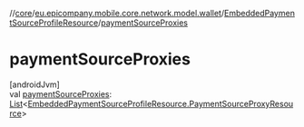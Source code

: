 //[core](../../../index.md)/[eu.epicompany.mobile.core.network.model.wallet](../index.md)/[EmbeddedPaymentSourceProfileResource](index.md)/[paymentSourceProxies](payment-source-proxies.md)

# paymentSourceProxies

[androidJvm]\
val [paymentSourceProxies](payment-source-proxies.md): [List](https://kotlinlang.org/api/latest/jvm/stdlib/kotlin.collections/-list/index.html)&lt;[EmbeddedPaymentSourceProfileResource.PaymentSourceProxyResource](-payment-source-proxy-resource/index.md)&gt;
